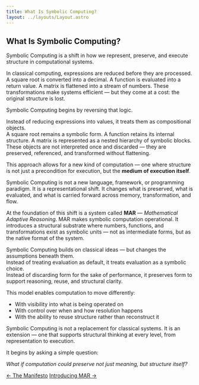 ```yaml
---
title: What Is Symbolic Computing?
layout: ../layouts/Layout.astro
---
```


## What Is Symbolic Computing?

Symbolic Computing is a shift in how we represent, preserve, and execute structure in computational systems.

In classical computing, expressions are reduced before they are processed. A square root is converted into a decimal. A function is evaluated into a return value. A matrix is flattened into a stream of numbers. These transformations make systems efficient — but they come at a cost: the original structure is lost.

Symbolic Computing begins by reversing that logic.

Instead of reducing expressions into values, it treats them as compositional objects.  
A square root remains a symbolic form. A function retains its internal structure. A matrix is represented as a nested hierarchy of symbolic blocks. These objects are not interpreted once and discarded — they are preserved, referenced, and transformed without flattening.

This approach allows for a new kind of computation — one where structure is not just a precondition for execution, but the **medium of execution itself**.

Symbolic Computing is not a new language, framework, or programming paradigm. It is a representational shift. It changes what is preserved, what is evaluated, and what is carried forward across memory, transformation, and flow.

At the foundation of this shift is a system called **MAR** — *Mathematical Adaptive Reasoning*. MAR makes symbolic computation operational. It introduces a structural substrate where numbers, functions, and transformations exist as symbolic units — not as intermediate forms, but as the native format of the system.

Symbolic Computing builds on classical ideas — but changes the assumptions beneath them.  
Instead of treating evaluation as default, it treats evaluation as a symbolic choice.  
Instead of discarding form for the sake of performance, it preserves form to support reasoning, reuse, and structural clarity.

This model enables computation to move differently:

- With visibility into what is being operated on  
- With control over when and how resolution happens  
- With the ability to reuse structure rather than reconstruct it

Symbolic Computing is not a replacement for classical systems. It is an extension — one that supports structural thinking at every level, from representation to execution.

It begins by asking a simple question: 

*What if computation could preserve not just meaning, but structure itself?*



<div class="hidden sm:flex justify-between text-sm text-gray-600 mt-12">
  <a href="/manifesto" class="no-underline hover:underline">← The Manifesto</a>
  <a href="/introducing-mar" class="no-underline hover:underline">Introducing MAR →</a>
</div>
